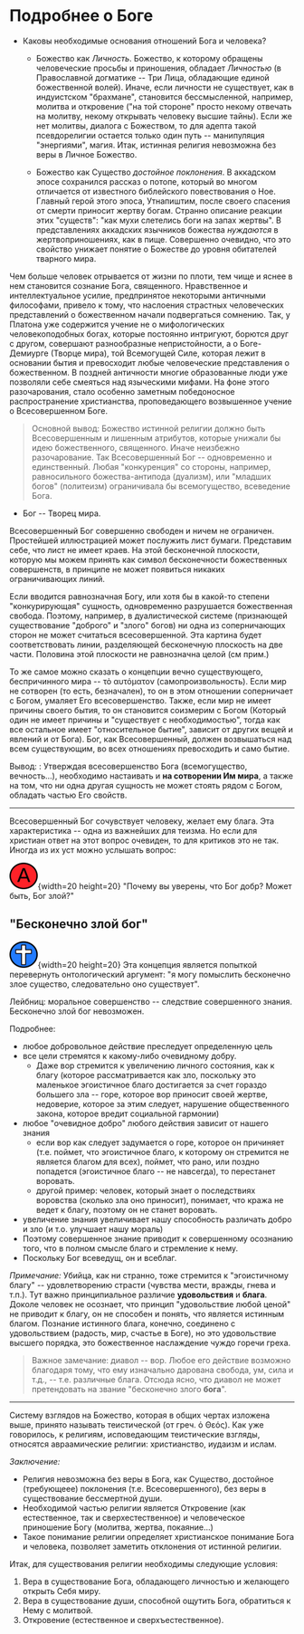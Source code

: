 # Подробнее о Боге 

* Каковы необходимые основания отношений Бога и человека?
    * Божество как _Личность_. 
      Божество, к которому обращены человеческие просьбы и приношения, обладает _Личностью_ (в Православной догматике -- Три Лица, обладающие единой божественной волей). Иначе, если личности не существует, как в индуистском "брахмане", становится бессмысленной, например, молитва и откровение ("на той стороне" просто некому отвечать на молитву, некому открывать человеку высшие тайны). Если же нет молитвы, диалога с Божеством, то для адепта такой псевдорелигии остается только один путь -- манипуляция "энергиями", магия. Итак, истинная религия невозможна без веры в Личное Божество.

    * Божество как Существо  *достойное поклонения*. 
      В аккадском эпосе сохранился рассказ о потопе, который во многом отличается от известного библейского повествования о Ное. Главный герой этого эпоса, Утнапиштим, после своего спасения от смерти приносит жертву богам. Странно описание реакции этих "существ": "как мухи слетелись боги на запах жертвы". В представлениях аккадских язычников божества _нуждаются_ в жертвоприношениях, как в пище. Совершенно очевидно, что это свойство унижает понятие о Божестве до уровня обитателей тварного мира.

Чем больше человек отрывается от жизни по плоти, тем чище и яснее в нем становится сознание Бога, священного. Нравственное и интеллектуальное усилие, предпринятое некоторыми античными философами, привело к тому, что наслоения страстных человеческих представлений о божественном начали подвергаться сомнению. Так, у Платона уже содержится учение не о мифологических человекоподобных богах, которые постоянно интригуют, борются друг с другом, совершают разнообразные непристойности, а о Боге-Демиурге (Творце мира), той Всемогущей Силе, которая лежит в основании бытия и превосходит любые человеческие представления о божественном. В поздней античности многие образованные люди уже позволяли себе смеяться над языческими мифами. На фоне этого разочарования, стало особенно заметным победоносное распространение христианства, проповедающего возвышенное учение о Всесовершенном Боге.

>Основной вывод: Божество истинной религии должно быть Всесовершенным и лишенным атрибутов, которые унижали бы идею божественного, священного. Иначе неизбежно разочарование. Так Всесовершенный Бог -- одновременно и единственный. Любая "конкуренция" со стороны, например, равносильного божества-антипода (дуализм), или "младших богов" (политеизм) ограничивала бы всемогущество, всеведение Бога.

* Бог -- Творец мира.

Всесовершенный Бог совершенно свободен и ничем не ограничен. Простейшей иллюстрацией может послужить лист бумаги. Представим себе, что лист не имеет краев. На этой бесконечной плоскости, которую мы можем принять как символ бесконечности божественных совершенств, в принципе не может появиться никаких ограничивающих линий.

Если вводится равнозначная Богу, или хотя бы в какой-то степени "конкурирующая" сущность, одновременно разрушается божественная свобода. Поэтому, например, в дуалистической системе (признающей существование "доброго" и "злого" богов) ни одна из соперничающих сторон не может считаться всесовершенной. Эта картина будет соответствовать линии, разделяющей бесконечную плоскость на две части. Половина этой плоскости не равнозначна целой (см прим.)

То же самое можно сказать о концепции вечно существующего, беспричинного мира -- τὸ αυτόματον (самопроизвольность). Если мир не сотворен (то есть, безначален), то он в этом отношении соперничает с Богом, умаляет Его всесовершенство. Также, если мир не имеет причины своего бытия, то он становится соизмерим с Богом (Который один не имеет причины и "существует с необходимостью", тогда как все остальное имеет "относительное бытие", зависит от других вещей и явлений и от Бога). Бог, как Всесовершенный, должен возвышаться над всем существующим, во всех отношениях превосходить и само бытие.

<!-- прим.: хотя математики могут не соглашаться с этим суждением, но они, пользуясь "пределами", меряют бесконечность мерой человеческого рассудка, для которого половина бесконечности -- все та же бесконечность. -->

Вывод:
:    Утверждая всесовершенство Бога (всемогущество, вечность...), необходимо настаивать и **на сотворении Им мира**, а также на том, что ни одна другая сущность не может стоять рядом с Богом, обладать частью Его свойств.  

-----------

Всесовершенный Бог сочувствует человеку, желает ему блага. Эта характеристика -- одна из важнейших для теизма. Но если для христиан ответ на этот вопрос очевиден, то для критиков это не так. Иногда из их уст можно услышать вопрос: 

![](image/a_letter02.png){width=20 height=20}     "Почему вы уверены, что Бог добр? Может быть, Бог злой?"   

## "Бесконечно злой бог"

![](image/cross04.png){width=20 height=20}     Эта концепция является попыткой перевернуть онтологический аргумент: "я могу помыслить бесконечно злое существо, следовательно оно существует".    

Лейбниц: моральное совершенство -- следствие совершенного знания. Бесконечно злой бог невозможен.

Подробнее:

* любое добровольное действие преследует определенную цель
* все цели стремятся к какому-либо очевидному добру. 
    * Даже вор стремится к увеличению личного состояния, как к благу (которое рассматривается как зло, поскольку это маленькое эгоистичное благо достигается за счет гораздо большего зла -- горе, которое вор приносит своей жертве, недоверие, которое за этим следует, нарушение общественного закона, которое вредит социальной гармонии)
* любое "очевидное добро" любого действия зависит от нашего знания
    * если вор как следует задумается о горе, которое он причиняет (т.е. поймет, что эгоистичное благо, к которому он стремится не является благом для всех), поймет, что рано, или поздно попадется (эгоистичное благо -- не навсегда), то перестанет воровать.
    * другой пример: человек, который знает о последствиях воровства (сколько зла оно приносит), понимает, что кража не ведет к благу, поэтому он не станет воровать.
* увеличение знания увеличивает нашу способность различать добро и зло (и т.о. улучшает нашу мораль)
* Поэтому совершенное знание приводит к совершенному осознанию того, что в полном смысле благо и стремление к нему.
* Поскольку Бог всеведущ, он и всеблаг.

*Примечание:* Убийца, как ни странно, тоже стремится к "эгоистичному благу" -- удовлетворению страсти (чувства мести, вражды, гнева и т.п.). Тут важно принципиальное различие **удовольствия** и **блага**. Доколе человек не осознает, что принцип "удовольствие любой ценой" не приводит к благу, он не способен и понять, что является истинным благом. Познание истинного блага, конечно, соединено с удовольствием (радость, мир, счастье в Боге), но это удовольствие высшего порядка, это божественное наслаждение чуждо горечи греха.

>Важное замечание: диавол -- вор. Любое его действие возможно благодаря тому, что ему изначально дарована свобода, ум, сила и т.д., -- т.е. различные блага. Отсюда ясно, что диавол не может претендовать на звание "бесконечно злого **бога**".

--------------

Систему взглядов на Божество, которая в общих чертах изложена выше, принято называть теистической (от греч. ὁ Θεός). Как уже говорилось, к религиям, исповедающим теистические взгляды, относятся авраамические религии: христианство, иудаизм и ислам.

<!--## Элементы религии (план) -->
<!-- TODO: упростить, написать нормальный текст. Схему оставить для подготовки к лекции. -->

<!--* Бог - Существо, достойное поклонения, абсолютной преданности, отсюда:
    * Свойство Бога - всесовершенство: 
        * всемогущество, 
        * всеведение, 
        * всеблагость, вечность, вездеприсутствие...
    * Бог един:
        * существование других, равнозначных, или похожих по свойствам "богов" ограничивало бы:
            * всемогущество Бога
            * вездеприсутствие
            * всеведение...
    * Бог отдéлен от мира (космоса). 
        * В противном случае Он:
            * не мог бы быть Причиной мира (Творцом)
            * не мог бы быть всемогущим (мир ограничивал бы всемогущество Бога)
    * Бог нематериален, т.е. "Бог есть Дух" (Ин 4:24) 
        * Иначе Бог был бы частью материи, из которой состоит и мир. 
            * Такое существо менее достойно поклонения, чем нематериальный Дух.
            * материальное тело (даже состоящее из особой, божественной материи - см. квинтэссенция) ограничивало бы Бога конкретными свойствами материи.
    * Бог -- Личность:
        * Некоторые свойства Бога определяют Его как Личность:
            * абсолютная свобода, 
            * всеведение, 
            * всемогущество  (только личность может чего-то желать, знать, или осознанно делать)
        * Только личность способна взаимодествовать с другой (человеческой) личностью (отвечать на просьбу, заботиться, помогать, наказывать) 
            * Религия, как связь человека с Богом. возможна лишь при условии признания Бога божественной Личностью.
    * Бог захотел открыть себя человеку, заботится о его спасении, помогает ему. 
        * в противном случае религия невозможна (человек не в состоянии преодолеть пропасть, отделяющую его собственную ограниченную природу от Божества). 
* Человек -- существо сотворенное Богом, всецело преданное Богу, поклоняющееся Ему и подчиняющееся Его воле.
    * Так как Бог нематериален ("Дух есть Бог"), человек, состоящий только из материи, не мог бы никак взаимодейтствовать с Ним.
    * душа человека бессмертна, иначе не может быть выполнена цель религии. 
* Взаимоотношения человека с Богом: 
    * Молитва. Но грешника Бог не слышит, поэтому:
    * Покаяние 
        * значение слова "каяться" -- жалеть, т.о. покаяние -- сожаление о грехе 
        * Но есть и значение μετανοία, изменение ума
    * Жертва -- отдельный вид взаимодействия (жертва хваления, принесение в жертву животных, пищи, масла, свечей, воскурений -- ладана, возлияний).
        * человеческие жертвы несовершенны
        * Совершенная Жертва Тела и Крови Христовых приносится самим Сыном Божиим.
* взаимоотношения Бога с человеком:
    * знание о Боге человек получает через:
        * естественное Откровение: 
            * материальный мир 
            * внутренний мир человека
        * сверхестественное Откровение
            * Священное Писание
            * Священное Предание (действие Святаго Духа в Церкви)
            * непосредственное богообщение, чудеса  -->
<!-- == Подробное раскрытие пунктов, перечисленных выше: == -->
<!-- * Бог - существо, достойное поклонения.  -->
<!-- Можно взглянуть с другой стороны:  Бог требует поклонения уже в силу Своего существования. Всесовершенное Существо не может не вызывать восхищения и преклонения со стороны ограниченного несовершенного человека. -->

*Заключение:* 

* Религия невозможна без веры в Бога, как Существо, достойное (требующеее) поклонения (т.е. Всесовершенного), без веры в существование бессмертной души.
* Необходимой частью религии является Откровение (как естественное, так и сверхестественное) и человеческое приношение Богу (молитва, жертва, покаяние...)
* Такое понимание религии определяет христианское понимание Бога и человека, позволяет заметить отклонения от истинной религии.

<!-- * С одной стороны, Бог – абсолютен и всесовершен и следовательно, абсолютно непознаваем (трансцендентен миру). Если ограничиться только этой стороной, то связь с Богом невозможна, следовательно невозможна религия (именно об этом говорят агностики). Однако есть и вторая сторона: религия, признавая личное бытие Бога, подразумевает возможность откровение Бога человеку. То есть добровольное снисхождение, умаление, кенозис Божества. Своей вершины Откровение достигает в акте воплощения Богочеловека Иисуса Христа. Как сказано в Евангелии: "И Слово стало плотию, и обитало с нами, полное благодати и истины; и мы видели славу Его, славу, как Единородного от Отца" (Ин. 1, 14). "Бога не видел никто никогда; Единородный Сын, сущий в недре Отчем, Он явил" (Ин. 1, 18). Итак, для нас Бог и трансцендентен и имманентен одновременно. Трансцендентен по природе, имманентен по благодати и Откровению. Как пишет ап. Павел: "…Близ Господь". (Филипп. 4,5) -->

Итак, для существования религии необходимы следующие условия:

1. Вера в существование Бога, обладающего личностью и желающего открыть Себя миру.
2. Вера в существование души, способной ощутить Бога, обратиться к Нему с молитвой. 
3. Откровение (естественное и сверхъестественное).

<!-- Подвал: -->
<!-- (((Бога мы называем неописуемым, неописанным (ἀπερίγραπτος). Простейшей иллюстрацией может послужить лист бумаги. Представим себе, что лист не имеет краев (бесконечен). Изобразив на листе круг, мы опишем часть бесконечной поверхности, ограничим ее. Таким образом описание это, одновременно, - ограничение. -->

<!-- Говоря о Боге, мы не может охватить всю совокупность присущих Ему свойств (и даже исчерпать и описать одно из свойств). Само выделение этих свойств скорее всего является лишь свойством человеческого мышления. Ограниченность этого метода видна, например, в логических парадоксах вроде "может ли Бог создать камень, который не сможет поднять". Ведь всемогущество Бога не может противоречить Его собственной природе (Например, будучи Источником смысла и разума, Он никогда не делает ничего бессмысленного). -->

<!--Оценим пантеизм с точки зрения правила "Сущеcтва, достойного поклонения": божество пантеизма не отвечает этому критерию, ведь получается, что оно - ниже человека (не обладает свободной волей, личностью)-->

